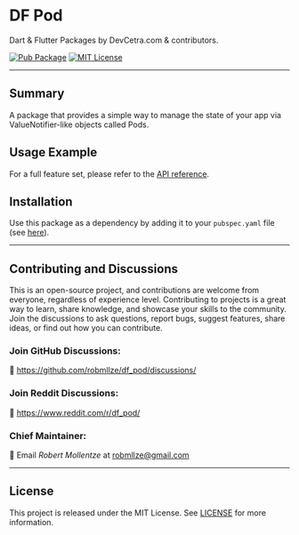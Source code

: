 # DF Pod

Dart & Flutter Packages by DevCetra.com & contributors.

[![Pub Package](https://img.shields.io/pub/v/df_pod.svg)](https://pub.dev/packages/df_pod)
[![MIT License](https://img.shields.io/badge/License-MIT-blue.svg)](https://raw.githubusercontent.com/robmllze/df_pod/main/LICENSE)

---

## Summary

A package that provides a simple way to manage the state of your app via ValueNotifier-like objects called Pods.

## Usage Example

For a full feature set, please refer to the [API reference](https://pub.dev/documentation/df_pod/).

## Installation

Use this package as a dependency by adding it to your `pubspec.yaml` file (see [here](https://pub.dev/packages/df_pod/install)).

---

## Contributing and Discussions

This is an open-source project, and contributions are welcome from everyone, regardless of experience level. Contributing to projects is a great way to learn, share knowledge, and showcase your skills to the community. Join the discussions to ask questions, report bugs, suggest features, share ideas, or find out how you can contribute.

### Join GitHub Discussions:

💬 https://github.com/robmllze/df_pod/discussions/

### Join Reddit Discussions:

💬 https://www.reddit.com/r/df_pod/

### Chief Maintainer:

📧 Email _Robert Mollentze_ at robmllze@gmail.com

---

## License

This project is released under the MIT License. See [LICENSE](https://raw.githubusercontent.com/robmllze/df_pod/main/LICENSE) for more information.
